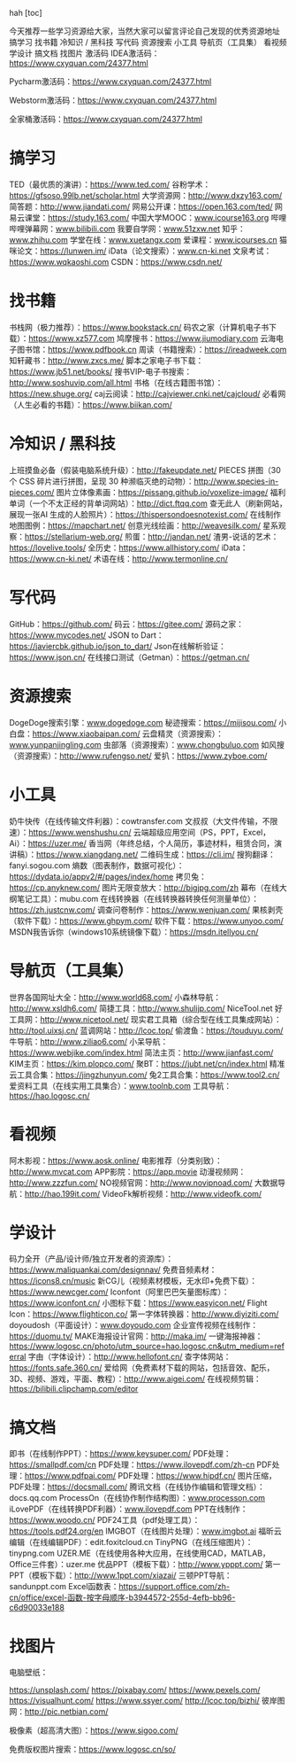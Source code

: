 hah
[toc]

今天推荐一些学习资源给大家，当然大家可以留言评论自己发现的优秀资源地址
搞学习
找书籍
冷知识 / 黑科技
写代码
资源搜索
小工具
导航页（工具集）
看视频
学设计
搞文档
找图片
激活码
IDEA激活码：https://www.cxyquan.com/24377.html

Pycharm激活码：https://www.cxyquan.com/24377.html

Webstorm激活码：https://www.cxyquan.com/24377.html

全家桶激活码：https://www.cxyquan.com/24377.html

# 搞学习
TED（最优质的演讲）：https://www.ted.com/
谷粉学术：https://gfsoso.99lb.net/scholar.html
大学资源网：http://www.dxzy163.com/
简答题：http://www.jiandati.com/
网易公开课：https://open.163.com/ted/
网易云课堂：https://study.163.com/
中国大学MOOC：www.icourse163.org
哔哩哔哩弹幕网：www.bilibili.com
我要自学网：www.51zxw.net
知乎：www.zhihu.com
学堂在线：www.xuetangx.com
爱课程：www.icourses.cn
猫咪论文：https://lunwen.im/
iData（论文搜索）：www.cn-ki.net
文泉考试：https://www.wqkaoshi.com
CSDN：https://www.csdn.net/

# 找书籍
书栈网（极力推荐）：https://www.bookstack.cn/
码农之家（计算机电子书下载）：https://www.xz577.com
鸠摩搜书：https://www.jiumodiary.com
云海电子图书馆：https://www.pdfbook.cn
周读（书籍搜索）：https://ireadweek.com
知轩藏书：http://www.zxcs.me/
脚本之家电子书下载：https://www.jb51.net/books/
搜书VIP-电子书搜索：http://www.soshuvip.com/all.html
书格（在线古籍图书馆）：https://new.shuge.org/
caj云阅读：http://cajviewer.cnki.net/cajcloud/
必看网（人生必看的书籍）：https://www.biikan.com/

# 冷知识 / 黑科技
上班摸鱼必备（假装电脑系统升级）：http://fakeupdate.net/
PIECES 拼图（30 个 CSS 碎片进行拼图，呈现 30 种濒临灭绝的动物）：http://www.species-in-pieces.com/
图片立体像素画：https://pissang.github.io/voxelize-image/
福利单词（一个不太正经的背单词网站）：http://dict.ftqq.com
查无此人（刷新网站，展现一张AI 生成的人脸照片）：https://thispersondoesnotexist.com/
在线制作地图图例：https://mapchart.net/
创意光线绘画：http://weavesilk.com/
星系观察：https://stellarium-web.org/
煎蛋：http://jandan.net/
渣男-说话的艺术：https://lovelive.tools/
全历史：https://www.allhistory.com/
iData：https://www.cn-ki.net/
术语在线：http://www.termonline.cn/

# 写代码
GitHub：https://github.com/
码云：https://gitee.com/
源码之家：https://www.mycodes.net/
JSON to Dart：https://javiercbk.github.io/json_to_dart/
Json在线解析验证：https://www.json.cn/
在线接口测试（Getman）：https://getman.cn/

# 资源搜索
DogeDoge搜索引擎：www.dogedoge.com
秘迹搜索：https://mijisou.com/
小白盘：https://www.xiaobaipan.com/
云盘精灵（资源搜索）：www.yunpanjingling.com
虫部落（资源搜索）：www.chongbuluo.com
如风搜（资源搜索）：http://www.rufengso.net/
爱扒：https://www.zyboe.com/

# 小工具
奶牛快传（在线传输文件利器）：cowtransfer.com
文叔叔（大文件传输，不限速）：https://www.wenshushu.cn/
云端超级应用空间（PS，PPT，Excel，Ai）：https://uzer.me/
香当网（年终总结，个人简历，事迹材料，租赁合同，演讲稿）：https://www.xiangdang.net/
二维码生成：https://cli.im/
搜狗翻译：fanyi.sogou.com
熵数（图表制作，数据可视化）：https://dydata.io/appv2/#/pages/index/home
拷贝兔：https://cp.anyknew.com/
图片无限变放大：http://bigjpg.com/zh
幕布（在线大纲笔记工具）：mubu.com
在线转换器（在线转换器转换任何测量单位）：https://zh.justcnw.com/
调查问卷制作：https://www.wenjuan.com/
果核剥壳（软件下载）：https://www.ghpym.com/
软件下载：https://www.unyoo.com/
MSDN我告诉你（windows10系统镜像下载）：https://msdn.itellyou.cn/

# 导航页（工具集）
世界各国网址大全：http://www.world68.com/
小森林导航：http://www.xsldh6.com/
简捷工具：http://www.shulijp.com/
NiceTool.net 好工具网：http://www.nicetool.net/
现实君工具箱（综合型在线工具集成网站）：http://tool.uixsj.cn/
蓝调网站：http://lcoc.top/
偷渡鱼：https://touduyu.com/
牛导航：http://www.ziliao6.com/
小呆导航：https://www.webjike.com/index.html
简法主页：http://www.jianfast.com/
KIM主页：https://kim.plopco.com/
聚BT：https://jubt.net/cn/index.html
精准云工具合集：https://jingzhunyun.com/
兔2工具合集：https://www.tool2.cn/
爱资料工具（在线实用工具集合）：www.toolnb.com
工具导航：https://hao.logosc.cn/

# 看视频
阿木影视：https://www.aosk.online/
电影推荐（分类别致）：http://www.mvcat.com
APP影院：https://app.movie
动漫视频网：http://www.zzzfun.com/
NO视频官网：http://www.novipnoad.com/
大数据导航：http://hao.199it.com/
VideoFk解析视频：http://www.videofk.com/

# 学设计
码力全开（产品/设计师/独立开发者的资源库）：https://www.maliquankai.com/designnav/
免费音频素材：https://icons8.cn/music
新CG儿（视频素材模板，无水印+免费下载）：https://www.newcger.com/
Iconfont（阿里巴巴矢量图标库）：https://www.iconfont.cn/
小图标下载：https://www.easyicon.net/
Flight Icon：https://www.flighticon.co/
第一字体转换器：http://www.diyiziti.com/
doyoudosh（平面设计）：www.doyoudo.com
企业宣传视频在线制作：https://duomu.tv/
MAKE海报设计官网：http://maka.im/
一键海报神器：https://www.logosc.cn/photo/utm_source=hao.logosc.cn&utm_medium=referral
字由（字体设计）：http://www.hellofont.cn/
查字体网站：https://fonts.safe.360.cn/
爱给网（免费素材下载的网站，包括音效、配乐，3D、视频、游戏，平面、教程）：http://www.aigei.com/
在线视频剪辑：https://bilibili.clipchamp.com/editor

# 搞文档
即书（在线制作PPT）：https://www.keysuper.com/
PDF处理：https://smallpdf.com/cn
PDF处理：https://www.ilovepdf.com/zh-cn
PDF处理：https://www.pdfpai.com/
PDF处理：https://www.hipdf.cn/
图片压缩，PDF处理：https://docsmall.com/
腾讯文档（在线协作编辑和管理文档）：docs.qq.com
ProcessOn（在线协作制作结构图）：www.processon.com
iLovePDF（在线转换PDF利器）：www.ilovepdf.com
PPT在线制作：https://www.woodo.cn/
PDF24工具（pdf处理工具）：https://tools.pdf24.org/en
IMGBOT（在线图片处理）：www.imgbot.ai
福昕云编辑（在线编辑PDF）：edit.foxitcloud.cn
TinyPNG（在线压缩图片）：tinypng.com
UZER.ME（在线使用各种大应用，在线使用CAD，MATLAB，Office三件套）：uzer.me
优品PPT（模板下载）：http://www.ypppt.com/
第一PPT（模板下载）：http://www.1ppt.com/xiazai/
三顿PPT导航：sandunppt.com
Excel函数表：https://support.office.com/zh-cn/office/excel-函数-按字母顺序-b3944572-255d-4efb-bb96-c6d90033e188

# 找图片
电脑壁纸：

https://unsplash.com/
https://pixabay.com/
https://www.pexels.com/
https://visualhunt.com/
https://www.ssyer.com/
http://lcoc.top/bizhi/
彼岸图网：http://pic.netbian.com/

极像素（超高清大图）：https://www.sigoo.com/

免费版权图片搜索：https://www.logosc.cn/so/